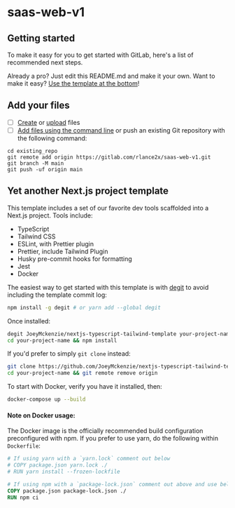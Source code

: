 # saas-web-v1



## Getting started

To make it easy for you to get started with GitLab, here's a list of recommended next steps.

Already a pro? Just edit this README.md and make it your own. Want to make it easy? [Use the template at the bottom](#editing-this-readme)!

## Add your files

- [ ] [Create](https://docs.gitlab.com/ee/user/project/repository/web_editor.html#create-a-file) or [upload](https://docs.gitlab.com/ee/user/project/repository/web_editor.html#upload-a-file) files
- [ ] [Add files using the command line](https://docs.gitlab.com/ee/gitlab-basics/add-file.html#add-a-file-using-the-command-line) or push an existing Git repository with the following command:

```
cd existing_repo
git remote add origin https://gitlab.com/rlance2x/saas-web-v1.git
git branch -M main
git push -uf origin main
```

## Yet another Next.js project template

This template includes a set of our favorite dev tools scaffolded into a Next.js project. Tools include:

- TypeScript
- Tailwind CSS
- ESLint, with Prettier plugin
- Prettier, include Tailwind Plugin
- Husky pre-commit hooks for formatting
- Jest
- Docker

The easiest way to get started with this template is with [degit](https://github.com/Rich-Harris/degit) to avoid
including the template commit log:

```bash
npm install -g degit # or yarn add --global degit
```

Once installed:

```bash
degit JoeyMckenzie/nextjs-typescript-tailwind-template your-project-name
cd your-project-name && npm install
```

If you'd prefer to simply `git clone` instead:

```bash
git clone https://github.com/JoeyMckenzie/nextjs-typescript-tailwind-template.git your-project-name
cd your-project-name && git remote remove origin
```

To start with Docker, verify you have it installed, then:

```bash
docker-compose up --build
```

#### Note on Docker usage:

The Docker image is the officially recommended build configuration preconfigured with npm. If you prefer to use yarn,
do the following within `Dockerfile`:

```Dockerfile
# If using yarn with a `yarn.lock` comment out below
# COPY package.json yarn.lock ./
# RUN yarn install --frozen-lockfile

# If using npm with a `package-lock.json` comment out above and use below instead
COPY package.json package-lock.json ./
RUN npm ci
```